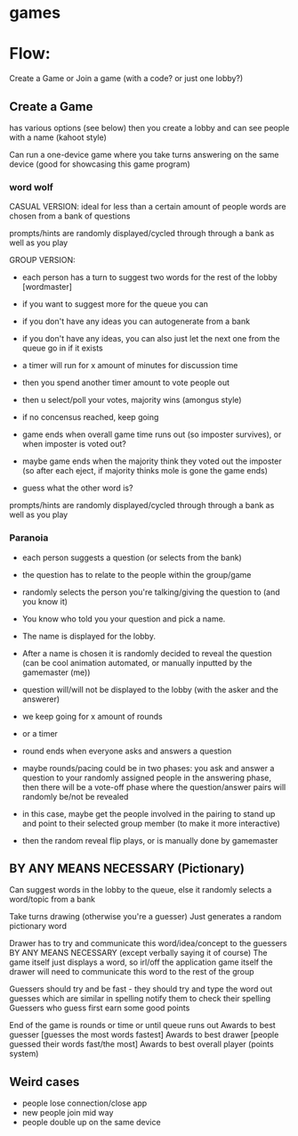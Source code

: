 # games

# Flow:
Create a Game or Join a game (with a code? or just one lobby?)

## Create a Game
has various options (see below)
then you create a lobby and can see people with a name (kahoot style)

Can run a one-device game where you take turns answering on the same device (good for showcasing this game program)

### word wolf 
CASUAL VERSION:
ideal for less than a certain amount of people
words are chosen from a bank of questions

prompts/hints are randomly displayed/cycled through through a bank as well as you play

GROUP VERSION:
- each person has a turn to suggest two words for the rest of the lobby [wordmaster]
- if you want to suggest more for the queue you can
- if you don't have any ideas you can autogenerate from a bank
- if you don't have any ideas, you can also just let the next one from the queue go in if it exists
- a timer will run for x amount of minutes for discussion time
- then you spend another timer amount to vote people out
- then u select/poll your votes, majority wins (amongus style)
- if no concensus reached, keep going
- game ends when overall game time runs out (so imposter survives), or when imposter is voted out?
- maybe game ends when the majority think they voted out the imposter (so after each eject, if majority thinks mole is gone the game ends)

- guess what the other word is?

prompts/hints are randomly displayed/cycled through through a bank as well as you play



### Paranoia
- each person suggests a question (or selects from the bank)
- the question has to relate to the people within the group/game
- randomly selects the person you're talking/giving the question to (and you know it)
- You know who told you your question and pick a name.
- The name is displayed for the lobby.
- After a name is chosen it is randomly decided to reveal the question (can be cool animation automated, or manually inputted by the gamemaster (me))
- question will/will not be displayed to the lobby (with the asker and the answerer)
- we keep going for x amount of rounds
- or a timer
- round ends when everyone asks and answers a question

- maybe rounds/pacing could be in two phases: you ask and answer a question to your randomly assigned people in the answering phase, then there will be a vote-off phase where the question/answer pairs will randomly be/not be revealed
- in this case, maybe get the people involved in the pairing to stand up and point to their selected group member (to make it more interactive)
- then the random reveal flip plays, or is manually done by gamemaster

## BY ANY MEANS NECESSARY (Pictionary)
Can suggest words in the lobby to the queue, else it randomly selects a word/topic from a bank

Take turns drawing (otherwise you're a guesser)
Just generates a random pictionary word

Drawer has to try and communicate this word/idea/concept to the guessers BY ANY MEANS NECESSARY (except verbally saying it of course)
The game itself just displays a word, so irl/off the application game itself the drawer will need to communicate this word to the rest of the group

Guessers should try and be fast - they should try and type the word out 
guesses which are similar in spelling notify them to check their spelling
Guessers who guess first earn some good points


End of the game is rounds or time or until queue runs out
Awards to best guesser [guesses the most words fastest]
Awards to best drawer [people guessed their words fast/the most]
Awards to best overall player (points system)


## Weird cases
- people lose connection/close app
- new people join mid way
- people double up on the same device
